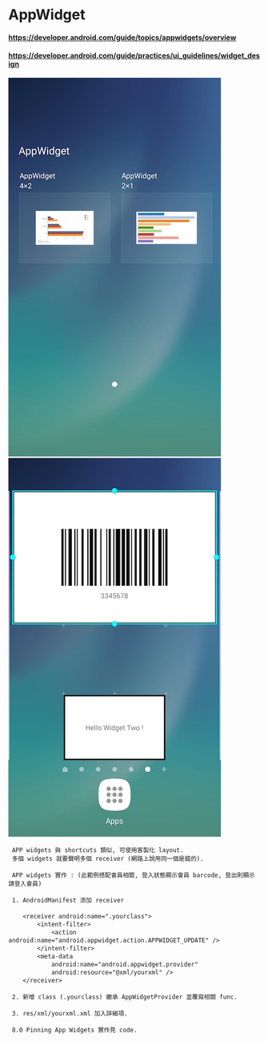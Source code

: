 # AppWidget
#### https://developer.android.com/guide/topics/appwidgets/overview
#### https://developer.android.com/guide/practices/ui_guidelines/widget_design

![image](https://github.com/VansonChung/AppWidget/blob/master/app_widgets-1.jpg)    ![image](https://github.com/VansonChung/AppWidget/blob/master/app_widget-2.jpg)
 
     APP widgets 與 shortcuts 類似, 可使用客製化 layout.
     多個 widgets 就要聲明多個 receiver (網路上說用同一個是錯的).

     APP widgets 實作 : (此範例搭配會員相關, 登入狀態顯示會員 barcode, 登出則顯示請登入會員)

     1. AndroidManifest 添加 receiver

        <receiver android:name=".yourclass">
            <intent-filter>
                <action android:name="android.appwidget.action.APPWIDGET_UPDATE" />
            </intent-filter>
            <meta-data
                android:name="android.appwidget.provider"
                android:resource="@xml/yourxml" />
        </receiver>

     2. 新增 class (.yourclass) 繼承 AppWidgetProvider 並覆寫相關 func.

     3. res/xml/yourxml.xml 加入詳細項.

     8.0 Pinning App Widgets 實作見 code.
